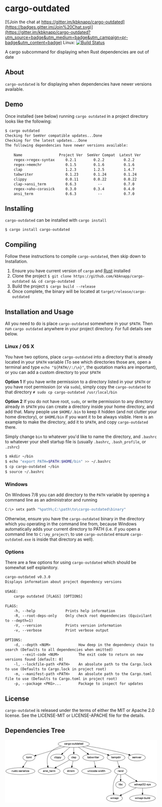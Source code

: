 # cargo-outdated

[![Join the chat at https://gitter.im/kbknapp/cargo-outdated](https://badges.gitter.im/Join%20Chat.svg)](https://gitter.im/kbknapp/cargo-outdated?utm_source=badge&utm_medium=badge&utm_campaign=pr-badge&utm_content=badge)
Linux: [![Build Status](https://travis-ci.org/kbknapp/cargo-outdated.svg?branch=master)](https://travis-ci.org/kbknapp/cargo-outdated)

A cargo subcommand for displaying when Rust dependencies are out of date

## About

`cargo-outdated` is for displaying when dependencies have newer versions available.

## Demo

Once installed (see below) running `cargo outdated` in a project directory looks like the following:

```
$ cargo outdated
Checking for SemVer compatible updates...Done
Checking for the latest updates...Done
The following dependencies have newer versions available:

    Name                 Project Ver  SemVer Compat  Latest Ver
    regex->regex-syntax     0.2.1        0.2.2         0.2.2
    regex->memchr           0.1.5        0.1.6         0.1.6
    clap                    1.2.3        1.2.5         1.4.7
    tabwriter               0.1.23       0.1.24        0.1.24
    clippy                  0.0.11       0.0.22        0.0.22
    clap->ansi_term         0.6.3          --          0.7.0
    regex->aho-corasick     0.3.0        0.3.4         0.4.0
    ansi_term               0.6.3          --          0.7.0
```

## Installing

`cargo-outdated` can be installed with `cargo install`

```
$ cargo install cargo-outdated
```

## Compiling

Follow these instructions to compile `cargo-outdated`, then skip down to Installation.

 1. Ensure you have current version of `cargo` and [Rust](https://www.rust-lang.org) installed
 2. Clone the project `$ git clone https://github.com/kbknapp/cargo-outdated && cd cargo-outdated`
 3. Build the project `$ cargo build --release`
 4. Once complete, the binary will be located at `target/release/cargo-outdated`

## Installation and Usage

All you need to do is place `cargo-outdated` somewhere in your `$PATH`. Then run `cargo outdated` anywhere in your project directory. For full details see below.

### Linux / OS X

You have two options, place `cargo-outdated` into a directory that is already located in your `$PATH` variable (To see which directories those are, open a terminal and type `echo "${PATH//:/\n}"`, the quotation marks are important), or you can add a custom directory to your `$PATH`

**Option 1**
If you have write permission to a directory listed in your `$PATH` or you have root permission (or via `sudo`), simply copy the `cargo-outdated` to that directory `# sudo cp cargo-outdated /usr/local/bin`

**Option 2**
If you do not have root, `sudo`, or write permission to any directory already in `$PATH` you can create a directory inside your home directory, and add that. Many people use `$HOME/.bin` to keep it hidden (and not clutter your home directory), or `$HOME/bin` if you want it to be always visible. Here is an example to make the directory, add it to `$PATH`, and copy `cargo-outdated` there.

Simply change `bin` to whatever you'd like to name the directory, and `.bashrc` to whatever your shell startup file is (usually `.bashrc`, `.bash_profile`, or `.zshrc`)

```sh
$ mkdir ~/bin
$ echo "export PATH=$PATH:$HOME/bin" >> ~/.bashrc
$ cp cargo-outdated ~/bin
$ source ~/.bashrc
```

### Windows

On Windows 7/8 you can add directory to the `PATH` variable by opening a command line as an administrator and running

```sh
C:\> setx path "%path%;C:\path\to\cargo-outdated\binary"
```

Otherwise, ensure you have the `cargo-outdated` binary in the directory which you operating in the command line from, because Windows automatically adds your current directory to PATH (i.e. if you open a command line to `C:\my_project\` to use `cargo-outdated` ensure `cargo-outdated.exe` is inside that directory as well).


### Options

There are a few options for using `cargo-outdated` which should be somewhat self explanitory.

```
cargo-outdated v0.3.0
Displays information about project dependency versions

USAGE:
    cargo outdated [FLAGS] [OPTIONS]

FLAGS:
    -h, --help              Prints help information
    -R, --root-deps-only    Only check root dependencies (Equivilant to --depth=1)
    -V, --version           Prints version information
    -v, --verbose           Print verbose output

OPTIONS:
    -d, --depth <NUM>             How deep in the dependency chain to search (Defaults to all dependencies when omitted)
        --exit-code <NUM>         The exit code to return on new versions found [default: 0]
    -l, --lockfile-path <PATH>    An absolute path to the Cargo.lock to use (Defaults to Cargo.lock in project root)
    -m, --manifest-path <PATH>    An absolute path to the Cargo.toml file to use (Defaults to Cargo.toml in project root)
    -p, --package <PKG>...        Package to inspect for updates
```

## License

`cargo-outdated` is released under the terms of either the MIT or Apache 2.0 license. See the LICENSE-MIT or LICENSE-APACHE file for the details.

## Dependencies Tree
![cargo-outdated dependencies](cargo-outdated.png)